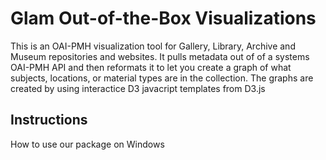 # Glam Out-of-the-Box Visualizations
This is an OAI-PMH visualization tool for Gallery, Library, Archive and Museum repositories and websites. It pulls metadata out of of a systems OAI-PMH API and then reformats it to let you create a graph of what subjects, locations, or material types are in the collection.  The graphs are created by using interactice D3 javacript templates from D3.js

## Instructions
  How to use our package on Windows
